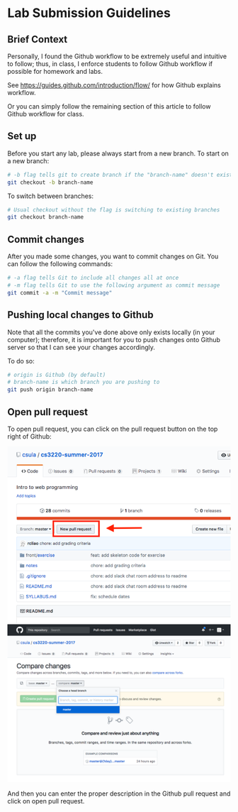 # Lab Submission Guidelines

## Brief Context

Personally, I found the Github workflow to be extremely useful and 
intuitive to follow; thus, in class, I enforce students to follow Github
workflow if possible for homework and labs.

See https://guides.github.com/introduction/flow/ for how Github explains
workflow.

Or you can simply follow the remaining section of this article to follow
Github workflow for class.

## Set up

Before you start any lab, please always start from a new branch. To start
on a new branch:

```sh
# -b flag tells git to create branch if the "branch-name" doesn't exist
git checkout -b branch-name
```

To switch between branches:

```sh
# Usual checkout without the flag is switching to existing branches
git checkout branch-name
```

## Commit changes

After you made some changes, you want to commit changes on Git. You can follow the following commands:

```sh
# -a flag tells Git to include all changes all at once
# -m flag tells Git to use the following argument as commit message
git commit -a -m "Commit message"
```

## Pushing local changes to Github

Note that all the commits you've done above only exists locally (in your 
computer); therefore, it is important for you to push changes onto Github
server so that I can see your changes accordingly.

To do so:

```sh
# origin is Github (by default)
# branch-name is which branch you are pushing to
git push origin branch-name
```

## Open pull request

To open pull request, you can click on the pull request button on the top 
right of Github:

![Github pull request step 1](../imgs/github-pull-1.png)
![Github pull request step 2](../imgs/github-pull-2.png)

And then you can enter the proper description in the Github pull request
and click on open pull request.

